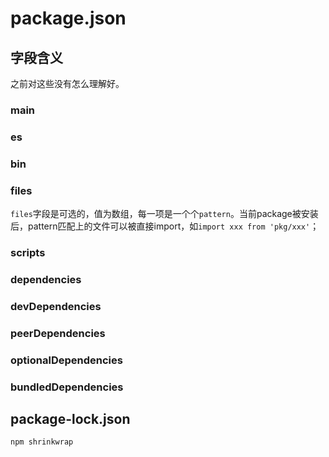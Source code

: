 # package.json

## 字段含义
之前对这些没有怎么理解好。

### main

### es

### bin

### files
`files`字段是可选的，值为数组，每一项是一个个`pattern`。当前package被安装后，pattern匹配上的文件可以被直接import，如`import xxx from 'pkg/xxx'`；

### scripts

### dependencies

### devDependencies

### peerDependencies

### optionalDependencies

### bundledDependencies

## package-lock.json
```shell
npm shrinkwrap
```
